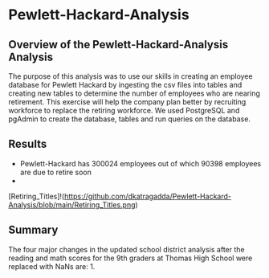# Pewlett-Hackard-Analysis

## Overview of the Pewlett-Hackard-Analysis Analysis
The purpose of this analysis was to use our skills in creating an employee database for Pewlett Hackard by ingesting the csv files into tables and creating new tables to determine the number of employees who are nearing retirement. This exercise will help the company plan better by recruiting workforce to replace the retiring workforce. We used PostgreSQL and pgAdmin to create the database, tables and run queries on the database.

## Results

* Pewlett-Hackard has 300024 employees out of which 90398 employees are due to retire soon
* 

[Retiring_Titles]!(https://github.com/dkatragadda/Pewlett-Hackard-Analysis/blob/main/Retiring_Titles.png)


## Summary

The four major changes in the updated school district analysis after the reading and math scores for the 9th graders at Thomas High School were replaced with NaNs are:
1. 
